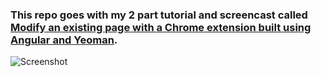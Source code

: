 
### This repo goes with my 2 part tutorial and screencast called [Modify an existing page with a Chrome extension built using Angular and Yeoman](http://minimul.com/modify-an-existing-page-with-a-chrome-extension-built-using-angular-and-yeoman-part-1.html).


![Screenshot](http://img.minimul.com/articles/111/chrome-extension-angular-binged-overview.png)

